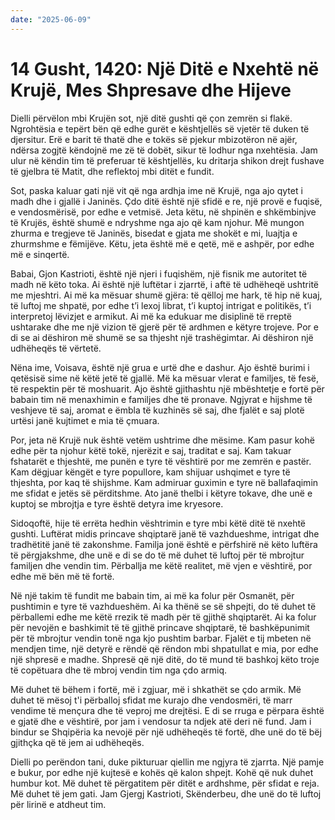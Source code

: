 ```yaml
---
date: "2025-06-09"
---
```


# 14 Gusht, 1420: Një Ditë e Nxehtë në Krujë, Mes Shpresave dhe Hijeve

Dielli përvëlon mbi Krujën sot, një ditë gushti që çon zemrën si flakë.  Ngrohtësia e tepërt bën që edhe gurët e kështjellës së vjetër të duken të djersitur.  Erë e barit të thatë dhe e tokës së pjekur mbizotëron në ajër, ndërsa zogjtë këndojnë me zë të dobët, sikur të lodhur nga nxehtësia.  Jam ulur në këndin tim të preferuar të kështjellës, ku dritarja shikon drejt fushave të gjelbra të Matit, dhe reflektoj mbi ditët e fundit.

Sot, paska kaluar gati një vit që nga ardhja ime në Krujë, nga ajo qytet i madh dhe i gjallë i Janinës.  Çdo ditë është një sfidë e re, një provë e fuqisë, e vendosmërisë, por edhe e vetmisë.  Jeta këtu, në shpinën e shkëmbinjve të Krujës, është shumë e ndryshme nga ajo që kam njohur.  Më mungon zhurma e tregjeve të Janinës, bisedat e gjata me shokët e mi, luajtja e zhurmshme e fëmijëve.  Këtu, jeta është më e qetë, më e ashpër, por edhe më e sinqertë.

Babai, Gjon Kastrioti, është një njeri i fuqishëm, një fisnik me autoritet të madh në këto toka. Ai është një luftëtar i zjarrtë, i aftë të udhëheqë ushtritë me mjeshtri.  Ai më ka mësuar shumë gjëra: të qëlloj me hark, të hip në kuaj, të luftoj me shpatë, por edhe t’i lexoj librat, t’i kuptoj intrigat e politikës, t’i interpretoj lëvizjet e armikut. Ai më ka edukuar me disiplinë të rreptë ushtarake dhe me një vizion të gjerë për të ardhmen e këtyre trojeve.  Por e di se ai dëshiron më shumë se sa thjesht një trashëgimtar.  Ai dëshiron një udhëheqës të vërtetë.

Nëna ime, Voisava, është një grua e urtë dhe e dashur. Ajo është burimi i qetësisë sime në këtë jetë të gjallë.  Më ka mësuar vlerat e familjes, të fesë, të respektin për të moshuarit. Ajo është gjithashtu një mbështetje e fortë për babain tim në menaxhimin e familjes dhe të pronave.  Ngjyrat e hijshme të veshjeve të saj, aromat e ëmbla të kuzhinës së saj, dhe fjalët e saj plotë urtësi janë kujtimet e mia të çmuara.

Por, jeta në Krujë nuk është vetëm ushtrime dhe mësime.  Kam pasur kohë edhe për ta njohur këtë tokë, njerëzit e saj, traditat e saj.  Kam takuar fshatarët e thjeshtë, me punën e tyre të vështirë por me zemrën e pastër.  Kam dëgjuar këngët e tyre popullore, kam shijuar ushqimet e tyre të thjeshta, por kaq të shijshme.  Kam admiruar guximin e tyre në ballafaqimin me sfidat e jetës së përditshme.  Ato janë thelbi i këtyre tokave, dhe unë e kuptoj se mbrojtja e tyre është detyra ime kryesore.

Sidoqoftë, hije të errëta hedhin vështrimin e tyre mbi këtë ditë të nxehtë gushti.  Luftërat midis princave shqiptarë janë të vazhdueshme, intrigat dhe tradhëtitë janë të zakonshme.  Familja jonë është e përfshirë në këto luftëra të përgjakshme, dhe unë e di se do të më duhet të luftoj për të mbrojtur familjen dhe vendin tim.  Përballja me këtë realitet, më vjen e vështirë, por edhe më bën më të fortë.

Në një takim të fundit me babain tim, ai më ka folur për Osmanët, për pushtimin e tyre të vazhdueshëm.  Ai ka thënë se së shpejti, do të duhet të përballemi edhe me këtë rrezik të madh për të gjithë shqiptarët.  Ai ka folur për nevojën e bashkimit të të gjithë princave shqiptarë, të bashkëpunimit për të mbrojtur vendin tonë nga kjo pushtim barbar.  Fjalët e tij mbeten në mendjen time, një detyrë e rëndë që rëndon mbi shpatullat e mia, por edhe një shpresë e madhe. Shpresë që një ditë, do të mund të bashkoj këto troje të copëtuara dhe të mbroj vendin tim nga çdo armiq.

Më duhet të bëhem i fortë, më i zgjuar, më i shkathët se çdo armik.  Më duhet të mësoj t'i përballoj sfidat me kurajo dhe vendosmëri, të marr vendime të mençura dhe të veproj me drejtësi.  E di se rruga e përpara është e gjatë dhe e vështirë, por jam i vendosur ta ndjek atë deri në fund.  Jam i bindur se Shqipëria ka nevojë për një udhëheqës të fortë, dhe unë do të bëj gjithçka që të jem ai udhëheqës.

Dielli po perëndon tani, duke pikturuar qiellin me ngjyra të zjarrta.  Një pamje e bukur, por edhe një kujtesë e kohës që kalon shpejt.  Kohë që nuk duhet humbur kot.  Më duhet të përgatitem për ditët e ardhshme, për sfidat e reja.  Më duhet të jem gati.  Jam Gjergj Kastrioti, Skënderbeu, dhe unë do të luftoj për lirinë e atdheut tim.
